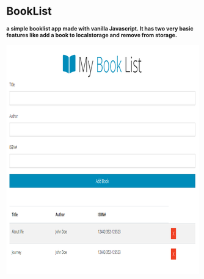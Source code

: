 # BookList
#### a simple booklist app made with vanilla Javascript. It has two very basic features like add a book to localstorage and remove from storage.

<img src="Screenshot (111).png" width = 700 height = 600>